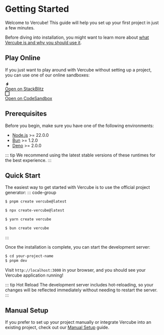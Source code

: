 # Getting Started

Welcome to Vercube! This guide will help you set up your first project in just a few minutes.

Before diving into installation, you might want to learn more about [what Vercube is and why you should use it](/guide/).

## Play Online
If you just want to play around with Vercube without setting up a project, you can use one of our online sandboxes:
<div class="sandboxes">
  <a href="https://stackblitz.com/edit/vercube-starter" class="sandbox" target="_blank">
    <div class="icon">
      <svg xmlns="http://www.w3.org/2000/svg" width="1em" height="1em" viewBox="0 0 24 24"><path fill="currentColor" d="M10.797 14.182H3.635L16.728 0l-3.525 9.818h7.162L7.272 24l3.524-9.818Z"></path></svg>
    </div>
    <div class="name">Open on StackBlitz</div>
  </a>
  <a href="https://codesandbox.io/p/devbox/vercube-starter-97s34j" class="sandbox" target="_blank">
    <div class="icon">
      <svg xmlns="http://www.w3.org/2000/svg" width="1em" height="1em" viewBox="0 0 24 24"><path fill="currentColor" d="M0 24h24V0H0v2.455h21.546v19.09H2.454V0H0Z"></path></svg>
    </div>
    <div class="name">Open on CodeSandbox</div>
  </a>
</div>

## Prerequisites

Before you begin, make sure you have one of the following environments:
- [Node.js](https://nodejs.org/en) >= 22.0.0
- [Bun](https://bun.sh) >= 1.2.0
- [Deno](https://deno.land) >= 2.0.0

::: tip
We recommend using the latest stable versions of these runtimes for the best experience.
:::

## Quick Start

The easiest way to get started with Vercube is to use the official project generator:
::: code-group

```bash [pnpm]
$ pnpm create vercube@latest
```
```bash [npm]
$ npx create-vercube@latest
```
```bash [yarn]
$ yarn create vercube
```
```bash [bun]
$ bun create vercube
```

:::

Once the installation is complete, you can start the development server:

```bash
$ cd your-project-name
$ pnpm dev
```

Visit `http://localhost:3000` in your browser, and you should see your Vercube application running!

::: tip Hot Reload
The development server includes hot-reloading, so your changes will be reflected immediately without needing to restart the server.
:::

## Manual Setup

If you prefer to set up your project manually or integrate Vercube into an existing project, check out our [Manual Setup](/guide/manual-setup) guide.